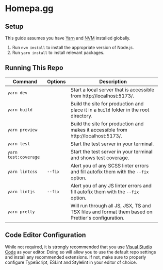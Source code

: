 # Homepa.gg

## Setup

This guide assumes you have [Yarn](https://yarnpkg.com/) and
[NVM](https://github.com/nvm-sh/nvm) installed globally.

1. Run `nvm install` to install the appropriate version of Node.js.
2. Run `yarn install` to install relevant packages.

## Running This Repo

| Command              | Options | Description                                                                                       |
| -------------------- | ------- | ------------------------------------------------------------------------------------------------- |
| `yarn dev`           |         | Start a local server that is accessible from http://localhost:5173/.                              |
| `yarn build`         |         | Build the site for production and place it in a `build` folder in the root directory.             |
| `yarn preview`       |         | Build the site for production and makes it accessible from http://localhost:5173/.                |
| `yarn test`          |         | Start the test server in your terminal.                                                           |
| `yarn test:coverage` |         | Start the test server in your terminal and shows test coverage.                                   |
| `yarn lintcss`       | `--fix` | Alert you of any SCSS linter errors and fill autofix them with the `--fix` option.                |
| `yarn lintjs`        | `--fix` | Alert you of any JS linter errors and fill autofix them with the `--fix` option.                  |
| `yarn pretty`        |         | Will run through all JS, JSX, TS and TSX files and format them based on Prettier's configuration. |

## Code Editor Configuration

While not required, it is strongly recommended that you use
[Visual Studio Code](https://code.visualstudio.com/) as your editor. Doing so
will allow you to use the default repo settings and install any recommended
extensions. If not, make sure to properly configure TypeScript, ESLint and
Stylelint in your editor of choice.
